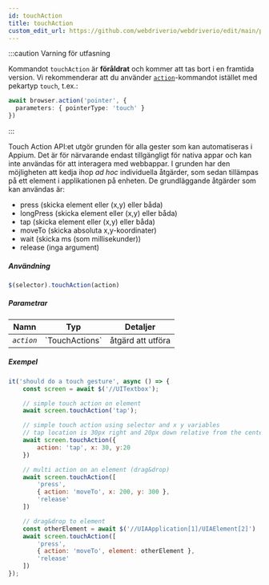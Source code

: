 ```yaml
---
id: touchAction
title: touchAction
custom_edit_url: https://github.com/webdriverio/webdriverio/edit/main/packages/webdriverio/src/commands/element/touchAction.ts
---
```


:::caution Varning för utfasning

Kommandot `touchAction` är __föråldrat__ och kommer att tas bort i en framtida version.
Vi rekommenderar att du använder [`action`](/docs/api/browser/action)-kommandot istället med
pekartyp `touch`, t.ex.:

```ts
await browser.action('pointer', {
  parameters: { pointerType: 'touch' }
})
```

:::

Touch Action API:et utgör grunden för alla gester som kan automatiseras i Appium.
Det är för närvarande endast tillgängligt för nativa appar och kan inte användas för att interagera med webbappar.
I grunden har den möjligheten att kedja ihop _ad hoc_ individuella åtgärder, som sedan
tillämpas på ett element i applikationen på enheten. De grundläggande åtgärder som kan användas är:

- press (skicka element eller (x,y) eller båda)
- longPress (skicka element eller (x,y) eller båda)
- tap (skicka element eller (x,y) eller båda)
- moveTo (skicka absoluta x,y-koordinater)
- wait (skicka ms (som millisekunder))
- release (inga argument)

##### Användning

```js
$(selector).touchAction(action)
```

##### Parametrar

<table>
  <thead>
    <tr>
      <th>Namn</th><th>Typ</th><th>Detaljer</th>
    </tr>
  </thead>
  <tbody>
    <tr>
      <td><code><var>action</var></code></td>
      <td>`TouchActions`</td>
      <td>åtgärd att utföra</td>
    </tr>
  </tbody>
</table>

##### Exempel

```js title="touchAction.js"
it('should do a touch gesture', async () => {
    const screen = await $('//UITextbox');

    // simple touch action on element
    await screen.touchAction('tap');

    // simple touch action using selector and x y variables
    // tap location is 30px right and 20px down relative from the center of the element
    await screen.touchAction({
        action: 'tap', x: 30, y:20
    })

    // multi action on an element (drag&drop)
    await screen.touchAction([
        'press',
        { action: 'moveTo', x: 200, y: 300 },
        'release'
    ])

    // drag&drop to element
    const otherElement = await $('//UIAApplication[1]/UIAElement[2]')
    await screen.touchAction([
        'press',
        { action: 'moveTo', element: otherElement },
        'release'
    ])
});
```